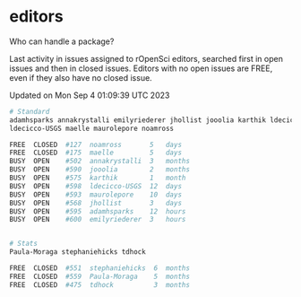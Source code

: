 # editors

Who can handle a package?

Last activity in issues assigned to rOpenSci editors, searched first in open
issues and then in closed issues. Editors with no open issues are FREE, even if
they also have no closed issue.


Updated on Mon Sep 4 01:09:39 UTC 2023

```bash
# Standard
adamhsparks annakrystalli emilyriederer jhollist jooolia karthik ldecicco
ldecicco-USGS maelle maurolepore noamross

FREE  CLOSED  #127  noamross       5   days
FREE  CLOSED  #175  maelle         5   days
BUSY  OPEN    #502  annakrystalli  3   months
BUSY  OPEN    #590  jooolia        2   months
BUSY  OPEN    #575  karthik        1   month
BUSY  OPEN    #598  ldecicco-USGS  12  days
BUSY  OPEN    #593  maurolepore    10  days
BUSY  OPEN    #568  jhollist       3   days
BUSY  OPEN    #595  adamhsparks    12  hours
BUSY  OPEN    #600  emilyriederer  3   hours


# Stats
Paula-Moraga stephaniehicks tdhock

FREE  CLOSED  #551  stephaniehicks  6  months
FREE  CLOSED  #559  Paula-Moraga    5  months
FREE  CLOSED  #475  tdhock          3  months
```
